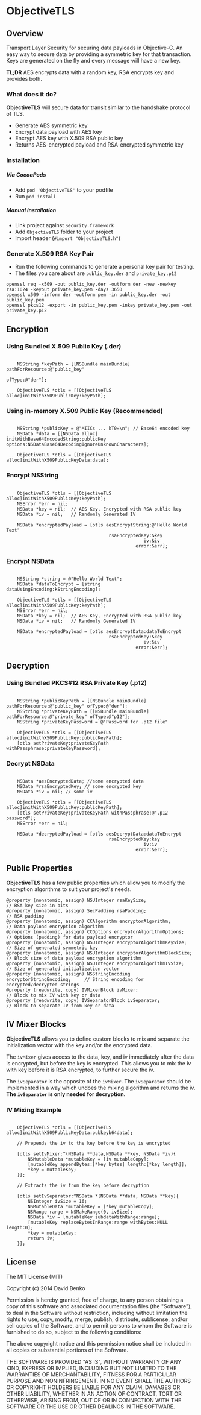 ObjectiveTLS
=====================

Overview
---------

Transport Layer Security for securing data payloads in Objective-C. An easy way to secure data by providing a symmetric key for that transaction. Keys are generated on the fly and every message will have a new key. 

**TL;DR** AES encrypts data with a random key, RSA encrypts key and provides both.

### What does it do?
**ObjectiveTLS** will secure data for transit similar to the handshake protocol of TLS. 
- Generate AES symmetric key
- Encrypt data payload with AES key
- Encrypt AES key with X.509 RSA public key
- Returns AES-encrypted payload and RSA-encrypted symmetric key 

### Installation

##### Via CocoaPods
- Add `pod 'ObjectiveTLS'` to your podfile
- Run `pod install`
 
##### Manual Installation
- Link project against `Security.framework`
- Add `ObjectiveTLS` folder to your project
- Import header (`#import "ObjectiveTLS.h"`)

### Generate X.509 RSA Key Pair
- Run the following commands to generate a personal key pair for testing. 
- The files you care about are `public_key.der` and `private_key.p12`

```shell
openssl req -x509 -out public_key.der -outform der -new -newkey rsa:1024 -keyout private_key.pem -days 3650
openssl x509 -inform der -outform pem -in public_key.der -out public_key.pem
openssl pkcs12 -export -in public_key.pem -inkey private_key.pem -out private_key.p12
```



Encryption
---------

### Using Bundled X.509 Public Key (.der)
```objc
   
    NSString *keyPath = [[NSBundle mainBundle] pathForResource:@"public_key"
                                                        ofType:@"der"];
    
    ObjectiveTLS *otls = [[ObjectiveTLS alloc]initWithX509PublicKey:keyPath];
```

### Using in-memory X.509 Public Key (Recommended)
```objc
    
	NSString *publicKey = @"MIICs ... kT0=\n"; // Base64 encoded key
    NSData *data = [[NSData alloc] initWithBase64EncodedString:publicKey options:NSDataBase64DecodingIgnoreUnknownCharacters];
    
    ObjectiveTLS *otls = [[ObjectiveTLS alloc]initWithX509PublicKeyData:data];
```

### Encrypt NSString
```objc
    
	ObjectiveTLS *otls = [[ObjectiveTLS alloc]initWithX509PublicKey:keyPath];
    NSError *err = nil;
    NSData *key = nil;  // AES Key, Encrypted with RSA public key
    NSData *iv = nil;   // Randomly Generated IV
    
    NSData *encryptedPayload = [otls aesEncryptString:@"Hello World Text"
                                      rsaEncryptedKey:&key
                                                   iv:&iv
                                                error:&err];
```

### Encrypt NSData
```objc
    
	NSString *string = @"Hello World Text";
    NSData *dataToEncrypt = [string dataUsingEncoding:kStringEncoding];
	
    ObjectiveTLS *otls = [[ObjectiveTLS alloc]initWithX509PublicKey:keyPath];
    NSError *err = nil;
    NSData *key = nil;  // AES Key, Encrypted with RSA public key
    NSData *iv = nil;   // Randomly Generated IV
    
    NSData *encryptedPayload = [otls aesEncryptData:dataToEncrypt
                                      rsaEncryptedKey:&key
                                                   iv:&iv
                                                error:&err];
```

Decryption
---------

### Using Bundled PKCS#12 RSA Private Key (.p12)
```objc
	
	NSString *publicKeyPath = [[NSBundle mainBundle] pathForResource:@"public_key" ofType:@"der"];
	NSString *privateKeyPath = [[NSBundle mainBundle] pathForResource:@"private_key" ofType:@"p12"];
    NSString *privateKeyPassword = @"Password for .p12 file"
	
    ObjectiveTLS *otls = [[ObjectiveTLS alloc]initWithX509PublicKey:publicKeyPath];
	[otls setPrivateKey:privateKeyPath withPassphrase:privateKeyPassword];
```

### Decrypt NSData
```objc

    NSData *aesEncryptedData; //some encrypted data
	NSData *rsaEncryptedKey; // some encrypted key
	NSData *iv = nil; // some iv
	
    ObjectiveTLS *otls = [[ObjectiveTLS alloc]initWithX509PublicKey:publicKeyPath];
	[otls setPrivateKey:privateKeyPath withPassphrase:@".p12 password"];
    NSError *err = nil;
	    
    NSData *decryptedPayload = [otls aesDecryptData:dataToEncrypt
                                      rsaEncryptedKey:key
                                                   iv:iv
                                                error:&err];
```

Public Properties
---------
**ObjectiveTLS** has a few public properties which allow you to modify the encryption algorithms to suit your project's needs.

```objc
@property (nonatomic, assign) NSUInteger rsaKeySize;                        // RSA key size in bits
@property (nonatomic, assign) SecPadding rsaPadding;                        // RSA padding
@property (nonatomic, assign) CCAlgorithm encryptorAlgorithm;               // Data payload encryption algorithm
@property (nonatomic, assign) CCOptions encryptorAlgorithmOptions;          // Options (padding) for data payload encryptor
@property (nonatomic, assign) NSUInteger encryptorAlgorithmKeySize;         // Size of generated symmetric key
@property (nonatomic, assign) NSUInteger encryptorAlgorithmBlockSize;       // Block size of data payload encryption algorithm
@property (nonatomic, assign) NSUInteger encryptorAlgorithmIVSize;          // Size of generated initialization vector
@property (nonatomic, assign) NSStringEncoding encryptorStringEncoding;     // String encoding for encrypted/decrypted strings
@property (readwrite, copy) IVMixerBlock ivMixer;                           // Block to mix IV with key or data
@property (readwrite, copy) IVSeparatorBlock ivSeparator;                   // Block to separate IV from key or data
```


IV Mixer Blocks
---------
**ObjectiveTLS** allows you to define custom blocks to mix and separate the initialization vector with the key and/or the encrypted data. 

The `ivMixer` gives access to the data, key, and iv immediately after the data is encrypted, but before the key is encrypted. This allows you to mix the iv with key before it is RSA encrypted, to further secure the iv.

The `ivSeparator` is the opposite of the `ivMixer`. The `ivSeparator` should be implemented in a way which undoes the mixing algorithm and returns the iv. **The `ivSeparator` is only needed for decryption.**

### IV Mixing Example
```objc

    ObjectiveTLS *otls = [[ObjectiveTLS alloc]initWithX509PublicKeyData:pubkeyb64data];
    
    // Prepends the iv to the key before the key is encrypted
    
    [otls setIvMixer:^(NSData **data,NSData **key, NSData *iv){
        NSMutableData *mutableKey = [iv mutableCopy];
        [mutableKey appendBytes:[*key bytes] length:[*key length]];
        *key = mutableKey;
    }];
    
    // Extracts the iv from the key before decryption
    
    [otls setIvSeparator:^NSData *(NSData **data, NSData **key){
        NSInteger ivSize = 16;
        NSMutableData *mutableKey = [*key mutableCopy];
        NSRange range = NSMakeRange(0, ivSize);
        NSData *iv = [mutableKey subdataWithRange:range];
        [mutableKey replaceBytesInRange:range withBytes:NULL length:0];
        *key = mutableKey;
        return iv;
    }];
```


License
---------------

The MIT License (MIT)

Copyright (c) 2014 David Benko

Permission is hereby granted, free of charge, to any person obtaining a copy
of this software and associated documentation files (the "Software"), to deal
in the Software without restriction, including without limitation the rights
to use, copy, modify, merge, publish, distribute, sublicense, and/or sell
copies of the Software, and to permit persons to whom the Software is
furnished to do so, subject to the following conditions:

The above copyright notice and this permission notice shall be included in
all copies or substantial portions of the Software.

THE SOFTWARE IS PROVIDED "AS IS", WITHOUT WARRANTY OF ANY KIND, EXPRESS OR
IMPLIED, INCLUDING BUT NOT LIMITED TO THE WARRANTIES OF MERCHANTABILITY,
FITNESS FOR A PARTICULAR PURPOSE AND NONINFRINGEMENT. IN NO EVENT SHALL THE
AUTHORS OR COPYRIGHT HOLDERS BE LIABLE FOR ANY CLAIM, DAMAGES OR OTHER
LIABILITY, WHETHER IN AN ACTION OF CONTRACT, TORT OR OTHERWISE, ARISING FROM,
OUT OF OR IN CONNECTION WITH THE SOFTWARE OR THE USE OR OTHER DEALINGS IN
THE SOFTWARE.

